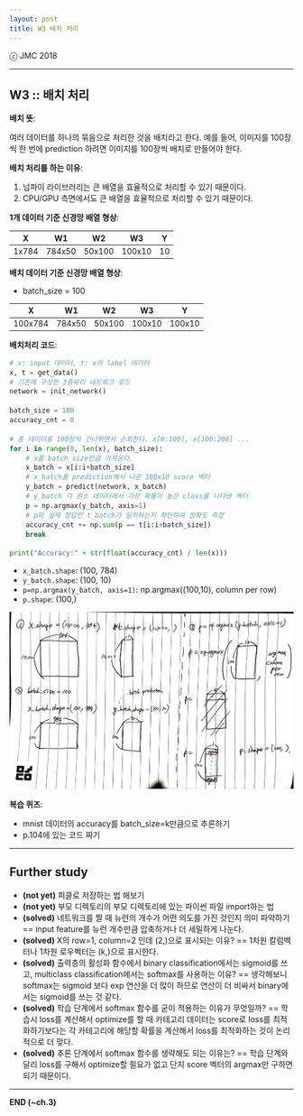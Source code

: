 ```yaml
---
layout: post
title: W3 배치 처리
---
```


ⓒ JMC 2018

---

## W3 :: 배치 처리

**배치 뜻**:

여러 데이터를 하나의 묶음으로 처리한 것을 배치라고 한다.
예를 들어, 이미지를 100장씩 한 번에 prediction 하려면 이미지를 100장씩 배치로 만들어야 한다.

**배치 처리를 하는 이유**:

1. 넘파이 라이브러리는 큰 배열을 효율적으로 처리할 수 있기 때문이다.
2. CPU/GPU 측면에서도 큰 배열을 효율적으로 처리할 수 있기 때문이다.

**1개 데이터 기준 신경망 배열 형상**:

X | W1 | W2 | W3 | Y  
:--:|:---:|:---:|:---:|:--:
1x784 | 784x50 | 50x100 | 100x10 | 10

**배치 데이터 기준 신경망 배열 형상**:

+ batch_size = 100

X | W1 | W2 | W3 | Y  
:--:|:---:|:---:|:---:|:--:
100x784 | 784x50 | 50x100 | 100x10 | 100x10


**배치처리 코드**:

```python
# x: input 데이터, t: x의 label 데이터
x, t = get_data()
# 기존에 구성한 3층짜리 네트워크 로드
network = init_network()

batch_size = 100
accuracy_cnt = 0

# 총 데이터를 100장씩 건너뛰면서 순회한다. x[0:100], x[100:200] ...
for i in range(0, len(x), batch_size):
    # x를 batch_size만큼 가져온다.
    x_batch = x[i:i+batch_size]
    # x_batch를 prediction해서 나온 100x10 score 벡터
    y_batch = predict(network, x_batch)
    # y_batch 각 원소 데이터에서 가장 확률이 높은 class를 나타낸 벡터
    p = np.argmax(y_batch, axis=1)
    # p와 실제 정답인 t_batch가 일치하는지 확인하여 정확도 측정
    accuracy_cnt += np.sum(p == t[i:i+batch_size])
    break

print("Accuracy:" + str(float(accuracy_cnt) / len(x)))
```
+ `x_batch.shape`: (100, 784)
+ `y_batch.shape`: (100, 10)
+ `p=np.argmax(y_batch, axis=1)`: np.argmax((100,10), column per row)
+ `p.shape`: (100,)

![batch-processing.png](./images/batch-processing.jpg)

**복습 퀴즈**:

+ mnist 데이터의 accuracy를 batch_size=k만큼으로 추론하기
+ p.104에 있는 코드 짜기

---

## Further study

+ **(not yet)** 피클로 저장하는 법 해보기
+ **(not yet)** 부모 디렉토리의 부모 디렉토리에 있는 파이썬 파일 import하는 법
+ **(solved)** 네트워크를 짤 때 뉴런의 개수가 어떤 의도를 가진 것인지 의미 파악하기 == input feature를 뉴런 개수만큼 압축하거나 더 세밀하게 나눈다.
+ **(solved)** X의 row=1, column=2 인데 (2,)으로 표시되는 이유? == 1차원 칼럼벡터나 1차원 로우벡터는 (k,)으로 표시한다.
+ **(solved)** 출력층의 활성화 함수에서 binary classification에서는 sigmoid를 쓰고, multiclass classification에서는 softmax를 사용하는 이유? == 생각해보니 softmax는 sigmoid 보다 exp 연산을 더 많이 하므로 연산이 더 비싸서 binary에서는 sigmoid를 쓰는 것 같다.
+ **(solved)** 학습 단계에서 softmax 함수를 굳이 적용하는 이유가 무엇일까? == 학습시 loss를 계산해서 optimize를 할 때 카테고리 데이터는 score로 loss를 최적화하기보다는 각 카테고리에 해당할 확률을 계산해서 loss를 최적화하는 것이 논리적으로 더 맞다.
+ **(solved)** 추론 단계에서 softmax 함수를 생략해도 되는 이유는? == 학습 단계와 달리 loss를 구해서 optimize할 필요가 없고 단지 score 벡터의 argmax만 구하면 되기 때문이다.

---

**END (~ch.3)**
